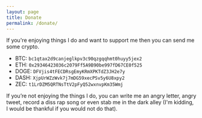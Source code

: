```yaml
---
layout: page
title: Donate
permalink: /donate/
---
```


If you're enjoying things I do and want to support me then you can send me some crypto.

- BTC: ``bc1qtax2d9canjeglkpv3c90qzgqqhmt0huyy5jex2``
- ETH: ``0x29346423036c2079Ff5A9B90be997fD67CE0f525``
- DOGE: ``DFVjis4tFECDRsgEmyKRmXPKTdZ3JH2e7y``
- DASH: ``XjpUrWZzWvk7j7mDG59xecPSv5y6U8xpy2``
- ZEC: ``t1LrDZM5QRTNsTtV2pFyQ52wxnvpKm35Wmj``

If you’re not enjoying the things I do, you can write me an angry letter, angry tweet, 
record a diss rap song or even stab me in the dark alley (I'm kidding, I would be thankful if you would not do that).
